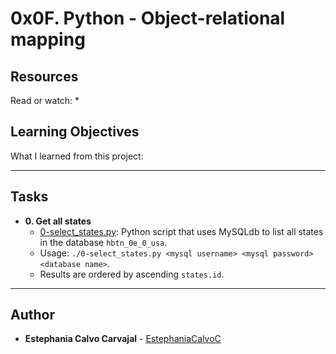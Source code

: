 # 0x0F. Python - Object-relational mapping

## Resources
Read or watch:
*


## Learning Objectives
What I learned from this project:

---

## Tasks

* **0. Get all states**
  * [0-select_states.py](./0-select_states.py): Python script that uses MySQLdb
  to list all states in the database `hbtn_0e_0_usa`.
  * Usage: `./0-select_states.py <mysql username> <mysql password>
  <database name>`.
  * Results are ordered by ascending `states.id`.
<!--
* **1. Filter states**
  * [1-filter_states.py](./1-filter_states.py): Python script that uses MySQLdb
  to list all states with names starting with `N` in the database `hbtn_0e_0_usa`.
  * Usage: `./1-filter_states.py <mysql username> <mysql password>
  <database name>`.
  * Results are ordered by ascending `states.id`.

* **2. Filter states by user input**
  * [2-my_filter_states.py](./2-my_filter_states.py): Python script that uses
  MySQLdb to display all values matching a given name in the `states` table of
  the database `hbtn_0e_0_usa`.
  * Usage: `./2-my_filter_states.py <mysql username> <mysql password>
  <database name> <state name searched>`.
  * Results are ordered by ascending `states.id`.
  * Uses string formatting to construct the SQL query.

* **3. SQL Injection...**
  * [3-my_safe_filter_states.py](./3-my_safe_filter_states.py): Python script
  that uses MySQLdb to display all values matching a given name in the `states`
  table of the database `hbtn_0e_0_usa`.
  * Usage: `./3-my_safe_filter_states.py <mysql username> <mysql password>
  <database name> <state name searched>`.
  * Results are ordered by ascending `states.id`.
  * Safe from SQL injections.

* **4. Cities by states**
  * [4-cities_by_state.py](./4-cities_by_state.py): Python script that uses
  MySQLdb to list all cities from the database `hbtn_0e_4_usa`.
  * Usage: `./4-cities_by_state.py <mysql username> <mysql password>
  <database name>`.
  * Results are ordered by ascending `cities.id`.

* **5. All cities by state**
  * [5-filter_cities.py](./5-filter_cities.py): Python script that uses MySQLdb
  to list all cities of a given state in the database `hbtn_0e_4_usa`.
  * Usage: `./5-filter_cities.py <mysql username> <mysql password>
  <database name>`.
  * Results are sorted by ascending `cities.id`.

* **6. First state model**
  * [model_state.py](./model_state.py): Python module defining a class `State`
  that inherits from SQLAlchemy `Base` and links to the MySQL table `states`.

* **7. All states via SQLAlchemy**
  * [7-model_state_fetch_all.py](./7-model_state_fetch_all.py): Python script
  that uses SQLAlchemy to list all `State` objects from the database
  `hbtn_0e_6_usa`.
  * Usage: `./7-model_state_fetch_all.py <mysql username> <mysql password>
  <database name>`.
  * Results are sorted by ascending `states.id`.

* **8. First state**
  * [8-model_state_fetch_first.py](./8-model_state_fetch_first.py): Python script
  that uses SQLAlchemy to print the first `State` object from the database
  `hbtn_0e_6_usa`, ordered by `states.id`.
  * Usage: `./8-model_state_fetch_first.py <mysql username> <mysql password>
  <database name>`.
  * If the `states` table is empty, prints `Nothing`.

* **9. Contains `a`**
  * [9-model_state_filter_a.py](./9-model_state_filter_a.py): Python script
  that uses SQLAlchemy to list all `State` objects that contain the letter `a`
  in the database `hbtn_0e_6_usa`.
  * Usage: `./9-model_state_filter_a.py <mysql username> <mysql password>
  <database name>`.
  * Results are ordered by ascending `states.id`.

* **10. Get a state**
  * [10-model_state_my_get.py](./10-model_state_my_get.py): Python script that
  uses SQLAlchemy to print the `id` of the `State` object with name matching that
  passed as argument in the database `hbtn_0e_6_usa`.
  * Usage: `./10-model_state_my_get.py <mysql username> <mysql password>
  <database name> <state searched name>`.
  * Displays the `id` of the matched `State`.
  * If no match is found, prints `Not found`.

* **11. Add a new state**
  * [11-model_state_insert.py](./11-model_state_insert.py): Python script that
  uses SQLAlchemy to add the `State` object "Louisiana" to the database
`hbtn_0e_6_usa`.
  * Usage: `./11-model_state_insert.py <mysql username> <mysql password>
  <database name>`.
  * Prints the `id` of the new `State` after creation.

* **12. Update a state**
  * [12-model_state_update_id_2.py](./12-model_state_update_id_2.py): Python
  script that uses SQLAlchemy to change the name of the `State` object with
  `id = 2` in the database `hbtn_0e_6_usa` to "New Mexico".
  * Usage: `./12-model_state_update_id_2.py <mysql username> <mysql password>
  <database name>`.

* **13. Delete states**
  * [13-model_state_delete_a.py](./13-model_state_delete_a.py): Python script
  that uses SQLAlchemy to delete all `State` objects with a name containing the
  letter `a` from the database `hbtn_0e_6_usa`.
  * Usage: `./13-model_state_delete_a.py <mysql username> <mysql password>
  <database name>`.

* **14. Cities in state**
  * [model_city.py](./model_city.py): Python module defining a class `City`
  that inherits from SQLAlchemy `Base` and links to the MySQL table `cities`.
    * Includes class attribute `state_id` that is a foreign key to
    `states.id`.
  * [14-model_city_fetch_by_state.py](./14-model_city_fetch_by_state.py):
  Python script that uses SQLAlchemy to list all `City` objects in the database
  `hbtn_0e_14_usa`.
  * Usage: `./14-model_city_fetch_by_state.py <mysql username> <mysql password>
  <database name>`.
  * Results are sorted by ascending `cities.id`.

* **15. City relationship**
  * [relationship_state.py](./relationship_state.py): Python module defining a
  class `State` that inherits from SQLAlchemy `Base` and links to the MySQL table
  `states`.
    * Identical to the `State` class defined in [model_state.py](./model_state.py).
    * Includes class attribute `classes` that represents a relationship with
    the class `City`. If the `State` object is deleted, all linked `City` objects
    are also deleted. `State` objects are backreferenced to `City` objects as
    `state`.
  * [relationship_city.py](./relationship_city.py): Python module defining a
  class `City` that inherits from SQLAlchemy `Base` and links to the MySQL table
  `cities`.
    * Identical to the `City` class defined in [model_city.py](./model_city.py).
  * [100-relationship_states_cities.py](./100-relationship_states_cities.py):
  Python script that uses SQLAlchemy to add the `State` "California" with `City`
  "San Francisco" to the database `hbtn_0e_100_usa`.
  * Usage: `./100-relationship_states_cities.py <mysql username>
  <mysql password> <database name>`.
  * Uses the `cities` relationship for all `State` objects.

* **16. List relationship**
  * [101-relationship_states_cities_list.py](./101-relationship_states_cities_list.py):
  Python script that uses SQLAlchemy to list all `State` and corresponding
  `City` objects in the database `hbtn_0e_101_usa`.
  * Usage: `./101-relationship_states_cities_list.py <mysql username>
  <mysql password> <database name>`.
  * Uses the `cities` relationship for all `State` objects.
  * Results are sorted by ascending `states.id` and `cities.id`.

* **17. List city**
  * [102-relationship_cities_states_list.py](./102-relationship_cities_states_list.py):
  Python script that uses SQLAlchemy to list all `City` objects from the database
  `hbtn_0e_101_usa`.
  * Usage: `./102-relationship_cities_states_list.py <mysql username>
  <mysql password> <database name>`.
  * Uses the `state` relationship to access the `State` objects linked to `City` objects.
  * Results are sorted by ascending `cities.id`.
-->

---
## Author
* **Estephania Calvo Carvajal** - [EstephaniaCalvoC](https://github.com/EstephaniaCalvoC)